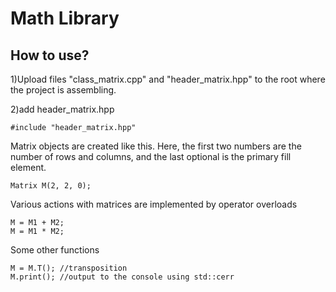 # Math Library

## How to use?
1)Upload files "class_matrix.cpp" and "header_matrix.hpp" to the root where the project is assembling.

2)add header_matrix.hpp
    
    #include "header_matrix.hpp"
    
Matrix objects are created like this. Here, the first two numbers are the number of rows and columns,
and the last optional is the primary fill element.

    Matrix M(2, 2, 0); 
    
Various actions with matrices are implemented by operator overloads

    M = M1 + M2;
    M = M1 * M2;
    
Some other functions

    M = M.T(); //transposition
    M.print(); //output to the console using std::cerr
